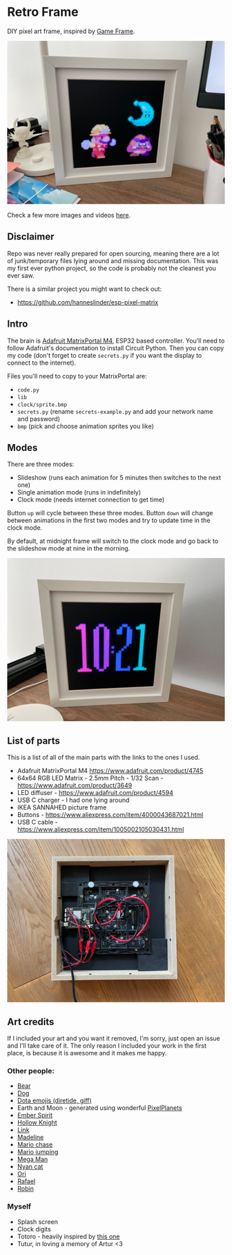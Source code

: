 # Retro Frame

DIY pixel art frame, inspired by [Game Frame](https://ledseq.com/product/game-frame/).

![Retro Frame](retro-frame.jpg)

Check a few more images and videos [here](https://imgur.com/a/cLXGWWd).

## Disclaimer

Repo was never really prepared for open sourcing, meaning there are a lot of junk/temporary files lying around and missing documentation. This was my first ever python project, so the code is probably not the cleanest you ever saw.

There is a similar project you might want to check out:

- https://github.com/hanneslinder/esp-pixel-matrix

## Intro

The brain is [Adafruit MatrixPortal M4](https://www.adafruit.com/product/4745), ESP32 based controller. You'll need to follow Adafruit's documentation to install Circuit Python. Then you can copy my code (don't forget to create `secrets.py` if you want the display to connect to the internet).

Files you'll need to copy to your MatrixPortal are:

- `code.py`
- `lib`
- `clock/sprite.bmp`
- `secrets.py` (rename `secrets-example.py` and add your network name and password)
- `bmp` (pick and choose animation sprites you like)

## Modes

There are three modes:

- Slideshow (runs each animation for 5 minutes then switches to the next one)
- Single animation mode (runs in indefinitely)
- Clock mode (needs internet connection to get time)

Button `up` will cycle between these three modes. Button `down` will change between animations in the first two modes and try to update time in the clock mode.

By default, at midnight frame will switch to the clock mode and go back to the slideshow mode at nine in the morning.

![Retro Frame in clock mode](retro-frame-clock.jpg)

## List of parts

This is a list of all of the main parts with the links to the ones I used.

- Adafruit MatrixPortal M4 https://www.adafruit.com/product/4745
- 64x64 RGB LED Matrix - 2.5mm Pitch - 1/32 Scan - https://www.adafruit.com/product/3649
- LED diffuser - https://www.adafruit.com/product/4594
- USB C charger - I had one lying around
- IKEA SANNAHED picture frame
- Buttons - https://www.aliexpress.com/item/4000043687021.html
- USB C cable - https://www.aliexpress.com/item/1005002105030431.html

![Retro Frame internals](retro-frame-internals.jpg)

## Art credits

If I included your art and you want it removed, I'm sorry, just open an issue and I'll take care of it. The only reason I included your work in the first place, is because it is awesome and it makes me happy.

### Other people:

- [Bear](https://rephildesign.tumblr.com/post/120859307063/filbertgames-this-is-what-happens-when-you)
- [Dog](https://dribbble.com/shots/2367354-Doggy-Rabbit)
- [Dota emojis (diretide, giff)](https://dota2.fandom.com/wiki/Emoticons)
- Earth and Moon - generated using wonderful [PixelPlanets](https://github.com/Deep-Fold/PixelPlanets)
- [Ember Spirit](https://33.media.tumblr.com/3f53a2565f16799b155d33072ef5fca0/tumblr_nalmwaJGah1sgajexo2_250.gif)
- [Hollow Knight](https://www.deviantart.com/haykira/art/Hallownest-Fellas-841502305)
- [Link](https://www.deviantart.com/world-of-noel/art/Linked-Seasons-Link-361192040)
- [Madeline](https://rephil.dribbble.com/)
- [Mario chase](https://rephil.dribbble.com/)
- [Mario jumping](https://pug-of-war.tumblr.com/post/116535010016/its-a-me-ah-mario)
- [Mega Man](https://www.deviantart.com/bionicandrew1/art/MegaMan-MvC-Moves-736040903)
- [Nyan cat](https://www.nyan.cat/credits.php)
- [Ori](https://twitter.com/WoostarsPixels/status/1543954734108872705?cxt=HHwWgsC8vdCpne0qAAAA)
- [Rafael](https://adamklingpixel.weebly.com/)
- [Robin](http://www.playiconoclasts.com/)

### Myself

- Splash screen
- Clock digits
- Totoro - heavily inspired by [this one](https://www.deviantart.com/andrewjohnnnn/art/Totoro-Rain-GIF-613239881)
- Tutur, in loving a memory of Artur <3

